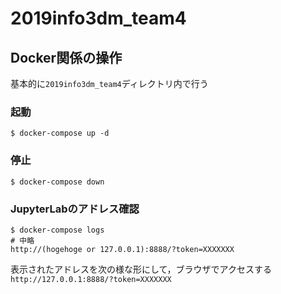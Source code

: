# 2019info3dm_team4

## Docker関係の操作

基本的に`2019info3dm_team4`ディレクトリ内で行う

### 起動

```
$ docker-compose up -d
```

### 停止

```
$ docker-compose down
```

### JupyterLabのアドレス確認

```
$ docker-compose logs
# 中略
http://(hogehoge or 127.0.0.1):8888/?token=XXXXXXX
```

表示されたアドレスを次の様な形にして，ブラウザでアクセスする
`http://127.0.0.1:8888/?token=XXXXXXX`
